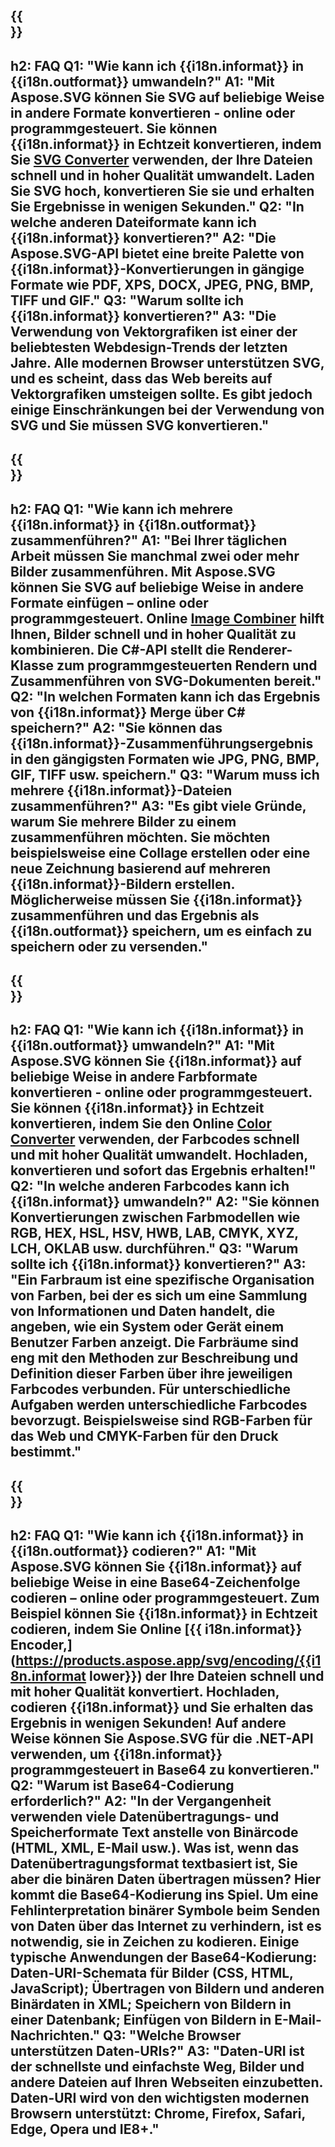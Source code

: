 ﻿---
translation: true
deploy: false
---

{{<section faq>}}
---
h2: FAQ
Q1: "Wie kann ich {{i18n.informat}} in {{i18n.outformat}} umwandeln?"
A1: "Mit Aspose.SVG können Sie SVG auf beliebige Weise in andere Formate konvertieren - online oder programmgesteuert. Sie können {{i18n.informat}} in Echtzeit konvertieren, indem Sie [SVG Converter](https://products.aspose.app/svg/conversion/svg) verwenden, der Ihre Dateien schnell und in hoher Qualität umwandelt. Laden Sie SVG hoch, konvertieren Sie sie und erhalten Sie Ergebnisse in wenigen Sekunden."
Q2: "In welche anderen Dateiformate kann ich {{i18n.informat}} konvertieren?"
A2: "Die Aspose.SVG-API bietet eine breite Palette von {{i18n.informat}}-Konvertierungen in gängige Formate wie PDF, XPS, DOCX, JPEG, PNG, BMP, TIFF und GIF."
Q3: "Warum sollte ich {{i18n.informat}} konvertieren?"
A3: "Die Verwendung von Vektorgrafiken ist einer der beliebtesten Webdesign-Trends der letzten Jahre. Alle modernen Browser unterstützen SVG, und es scheint, dass das Web bereits auf Vektorgrafiken umsteigen sollte. Es gibt jedoch einige Einschränkungen bei der Verwendung von SVG und Sie müssen SVG konvertieren."
---

{{<section faq-merger>}}
---
h2: FAQ
Q1: "Wie kann ich mehrere {{i18n.informat}} in {{i18n.outformat}} zusammenführen?"
A1: "Bei Ihrer täglichen Arbeit müssen Sie manchmal zwei oder mehr Bilder zusammenführen. Mit Aspose.SVG können Sie SVG auf beliebige Weise in andere Formate einfügen – online oder programmgesteuert. Online [Image Combiner](https://products.aspose.app/svg/merger) hilft Ihnen, Bilder schnell und in hoher Qualität zu kombinieren. Die C#-API stellt die Renderer-Klasse zum programmgesteuerten Rendern und Zusammenführen von SVG-Dokumenten bereit."
Q2: "In welchen Formaten kann ich das Ergebnis von {{i18n.informat}} Merge über C# speichern?"
A2: "Sie können das {{i18n.informat}}-Zusammenführungsergebnis in den gängigsten Formaten wie JPG, PNG, BMP, GIF, TIFF usw. speichern."
Q3: "Warum muss ich mehrere {{i18n.informat}}-Dateien zusammenführen?"
A3: "Es gibt viele Gründe, warum Sie mehrere Bilder zu einem zusammenführen möchten. Sie möchten beispielsweise eine Collage erstellen oder eine neue Zeichnung basierend auf mehreren {{i18n.informat}}-Bildern erstellen. Möglicherweise müssen Sie {{i18n.informat}} zusammenführen und das Ergebnis als {{i18n.outformat}} speichern, um es einfach zu speichern oder zu versenden."
---

{{<section faq-color>}}
---
h2: FAQ
Q1: "Wie kann ich {{i18n.informat}} in {{i18n.outformat}} umwandeln?"
A1: "Mit Aspose.SVG können Sie {{i18n.informat}} auf beliebige Weise in andere Farbformate konvertieren - online oder programmgesteuert. Sie können {{i18n.informat}} in Echtzeit konvertieren, indem Sie den Online [Color Converter](https://products.aspose.app/svg/color-converter) verwenden, der Farbcodes schnell und mit hoher Qualität umwandelt. Hochladen, konvertieren und sofort das Ergebnis erhalten!"
Q2: "In welche anderen Farbcodes kann ich {{i18n.informat}} umwandeln?"
A2: "Sie können Konvertierungen zwischen Farbmodellen wie RGB, HEX, HSL, HSV, HWB, LAB, CMYK, XYZ, LCH, OKLAB usw. durchführen."
Q3: "Warum sollte ich {{i18n.informat}} konvertieren?"
A3: "Ein Farbraum ist eine spezifische Organisation von Farben, bei der es sich um eine Sammlung von Informationen und Daten handelt, die angeben, wie ein System oder Gerät einem Benutzer Farben anzeigt. Die Farbräume sind eng mit den Methoden zur Beschreibung und Definition dieser Farben über ihre jeweiligen Farbcodes verbunden. Für unterschiedliche Aufgaben werden unterschiedliche Farbcodes bevorzugt. Beispielsweise sind RGB-Farben für das Web und CMYK-Farben für den Druck bestimmt."
---

{{<section faq-encoder>}}
---
h2: FAQ
Q1: "Wie kann ich {{i18n.informat}} in {{i18n.outformat}} codieren?"
A1: "Mit Aspose.SVG können Sie {{i18n.informat}} auf beliebige Weise in eine Base64-Zeichenfolge codieren – online oder programmgesteuert. Zum Beispiel können Sie {{i18n.informat}} in Echtzeit codieren, indem Sie Online [{{ i18n.informat}} Encoder,](https://products.aspose.app/svg/encoding/{{i18n.informat lower}}) der Ihre Dateien schnell und mit hoher Qualität konvertiert. Hochladen, codieren {{i18n.informat}} und Sie erhalten das Ergebnis in wenigen Sekunden! Auf andere Weise können Sie Aspose.SVG für die .NET-API verwenden, um {{i18n.informat}} programmgesteuert in Base64 zu konvertieren."
Q2: "Warum ist Base64-Codierung erforderlich?"
A2: "In der Vergangenheit verwenden viele Datenübertragungs- und Speicherformate Text anstelle von Binärcode (HTML, XML, E-Mail usw.). Was ist, wenn das Datenübertragungsformat textbasiert ist, Sie aber die binären Daten übertragen müssen? Hier kommt die Base64-Kodierung ins Spiel. Um eine Fehlinterpretation binärer Symbole beim Senden von Daten über das Internet zu verhindern, ist es notwendig, sie in Zeichen zu kodieren. Einige typische Anwendungen der Base64-Kodierung: Daten-URI-Schemata für Bilder (CSS, HTML, JavaScript); Übertragen von Bildern und anderen Binärdaten in XML; Speichern von Bildern in einer Datenbank; Einfügen von Bildern in E-Mail-Nachrichten."
Q3: "Welche Browser unterstützen Daten-URIs?"
A3: "Daten-URI ist der schnellste und einfachste Weg, Bilder und andere Dateien auf Ihren Webseiten einzubetten. Daten-URI wird von den wichtigsten modernen Browsern unterstützt: Chrome, Firefox, Safari, Edge, Opera und IE8+."
---